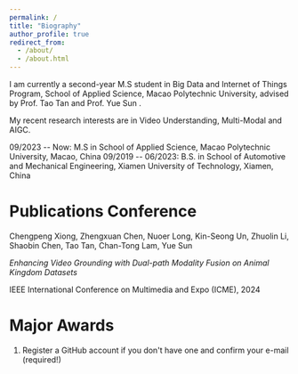 ```yaml
---
permalink: /
title: "Biography"
author_profile: true
redirect_from: 
  - /about/
  - /about.html
---
```


I am currently a second-year M.S student in Big Data and Internet of Things Program, School of Applied Science, Macao Polytechnic University, advised by Prof. Tao Tan and Prof. Yue Sun .

My recent research interests are in Video Understanding, Multi-Modal and AIGC.

09/2023 -- Now: M.S in School of Applied Science, Macao Polytechnic University, Macao, China
09/2019 -- 06/2023: B.S. in School of Automotive and Mechanical Engineering, Xiamen University of Technology, Xiamen, China

Publications
Conference
======
Chengpeng Xiong, Zhengxuan Chen, Nuoer Long, Kin-Seong Un, Zhuolin Li, Shaobin Chen, Tao Tan, Chan-Tong Lam, Yue Sun 

*Enhancing Video Grounding with Dual-path Modality Fusion on Animal Kingdom Datasets*

IEEE International Conference on Multimedia and Expo (ICME), 2024

Major Awards 
======
1. Register a GitHub account if you don't have one and confirm your e-mail (required!)

